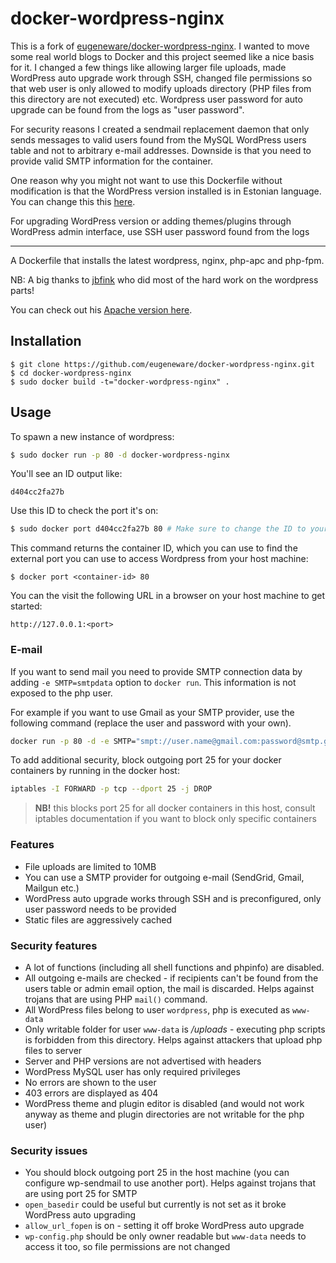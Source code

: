 # docker-wordpress-nginx

This is a fork of [eugeneware/docker-wordpress-nginx](https://github.com/eugeneware/docker-wordpress-nginx). I wanted to move some real world blogs to Docker and this project seemed like a nice basis for it. I changed a few things like allowing larger file uploads, made WordPress auto upgrade work through SSH, changed file permissions so that web user is only allowed to modify uploads directory (PHP files from this directory are not executed) etc. Wordpress user password for auto upgrade can be found from the logs as "user password".

For security reasons I created a sendmail replacement daemon that only sends messages to valid users found from the MySQL WordPress users table and not to arbitrary e-mail addresses. Downside is that you need to provide valid SMTP information for the container.

One reason why you might not want to use this Dockerfile without modification is that the WordPress version installed is in Estonian language. You can change this this [here](Dockerfile#L61).

For upgrading WordPress version or adding themes/plugins through WordPress admin interface, use SSH user password found from the logs

----

A Dockerfile that installs the latest wordpress, nginx, php-apc and php-fpm.

NB: A big thanks to [jbfink](https://github.com/jbfink/docker-wordpress) who did most of the hard work on the wordpress parts!

You can check out his [Apache version here](https://github.com/jbfink/docker-wordpress).

## Installation

```
$ git clone https://github.com/eugeneware/docker-wordpress-nginx.git
$ cd docker-wordpress-nginx
$ sudo docker build -t="docker-wordpress-nginx" .
```

## Usage

To spawn a new instance of wordpress:

```bash
$ sudo docker run -p 80 -d docker-wordpress-nginx
```

You'll see an ID output like:
```
d404cc2fa27b
```

Use this ID to check the port it's on:
```bash
$ sudo docker port d404cc2fa27b 80 # Make sure to change the ID to yours!
```

This command returns the container ID, which you can use to find the external port you can use to access Wordpress from your host machine:

```
$ docker port <container-id> 80
```

You can the visit the following URL in a browser on your host machine to get started:

```
http://127.0.0.1:<port>
```

### E-mail

If you want to send mail you need to provide SMTP connection data by adding `-e SMTP=smtpdata` option to `docker run`. This information is not exposed to the php user. 

For example if you want to use Gmail as your SMTP provider, use the following command (replace the user and password with your own).

```bash
docker run -p 80 -d -e SMTP="smpt://user.name@gmail.com:password@smtp.gmail.com:587" docker-wordpress-nginx
```

To add additional security, block outgoing port 25 for your docker containers by running in the docker host:

```bash
iptables -I FORWARD -p tcp --dport 25 -j DROP
```

> **NB!** this blocks port 25 for all docker containers in this host, consult iptables documentation if you want to block only specific containers

### Features

  * File uploads are limited to 10MB
  * You can use a SMTP provider for outgoing e-mail (SendGrid, Gmail, Mailgun etc.)
  * WordPress auto upgrade works through SSH and is preconfigured, only user password needs to be provided
  * Static files are aggressively cached

### Security features

  * A lot of functions (including all shell functions and phpinfo) are disabled.
  * All outgoing e-mails are checked - if recipients can't be found from the users table or admin email option, the mail is discarded. Helps against trojans that are using PHP `mail()` command.
  * All WordPress files belong to user `wordpress`, php is executed as `www-data`
  * Only writable folder for user `www-data` is */uploads* - executing php scripts is forbidden from this directory. Helps against attackers that upload php files to server
  * Server and PHP versions are not advertised with headers
  * WordPress MySQL user has only required privileges
  * No errors are shown to the user
  * 403 errors are displayed as 404
  * WordPress theme and plugin editor is disabled (and would not work anyway as theme and plugin directories are not writable for the php user)

### Security issues

  *  You should block outgoing port 25 in the host machine (you can configure wp-sendmail to use another port). Helps against trojans that are using port 25 for SMTP
  * `open_basedir` could be useful but currently is not set as it broke WordPress auto upgrading
  * `allow_url_fopen` is on - setting it off broke WordPress auto upgrade
  * `wp-config.php` should be only owner readable but `www-data` needs to access it too, so file permissions are not changed

